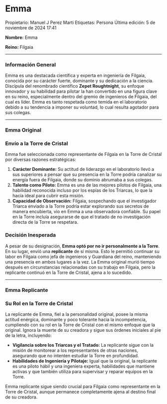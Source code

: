 # Emma

Propietario: Manuel J Perez Marti
Etiquetas: Persona
Última edición: 5 de noviembre de 2024 17:41

**Nombre:** Emma

**Reino:** Filgaia

---

### Información General

Emma es una destacada científica y experta en ingeniería de Filgaia, conocida por su carácter fuerte, dominante y su dedicación a la ciencia. Discípula del renombrado científico **Zepet Roughtnight**, su enfoque innovador y su habilidad para pilotar la han convertido en una figura clave en su reino, especialmente dentro del gremio de ingenieros de Filgaia, del cual es líder. Emma es tanto respetada como temida en el laboratorio debido a su tendencia a imponer su voluntad, lo cual resulta agotador para sus colegas.

---

### Emma Original

### Envío a la Torre de Cristal

Emma fue seleccionada como representante de Filgaia en la Torre de Cristal por diversas razones estratégicas:

1. **Carácter Dominante:** Su actitud de liderazgo en el laboratorio llevó a sus superiores a pensar que su presencia en la Torre podría canalizar su energía fuera de Filgaia, donde su dominio abrumaba a sus colegas.
2. **Talento como Piloto:** Emma es una de las mejores pilotos de Filgaia, una habilidad reconocida incluso por los espías de los Triarcas, lo que la hacía ideal para cubrir esta misión.
3. **Capacidad de Observación:** Filgaia, sospechando que el investigador Triarca enviado a la Torre podría estar explorando sus secretos de manera encubierta, vio en Emma a una observadora confiable. Su papel en la Torre incluía asegurarse de que el tratado de no investigación directa de la Torre se respetara.

### Decisión Inesperada

A pesar de su designación, **Emma optó por no ir personalmente a la Torre**. En su lugar, envió una **replicante** de sí misma. Esto le permitió continuar su labor en Filgaia como jefa de ingenieros y Guardiana del reino, manteniendo una presencia en ambos lugares a la vez. La Emma original murió tiempo después en circunstancias relacionadas con su trabajo en Filgaia, pero la replicante continuó en la Torre de Cristal, ajena a lo sucedido.

---

### Emma Replicante

### Su Rol en la Torre de Cristal

La replicante de Emma, fiel a la personalidad original, posee la misma actitud enérgica, dominante y poco tolerante hacia la incompetencia, cumpliendo con su rol en la Torre de Cristal con el mismo enfoque que la original. Ignora la muerte de su creadora y sigue sus órdenes iniciales al pie de la letra, incluyendo:

- **Vigilancia sobre los Triarcas y el Tratado:** La replicante sigue con la misión de monitorear a los representantes de otras naciones, asegurando que no intenten estudiar la Torre en profundidad.
- **Habilidades de Ingeniería y Pilotaje:** Igual que la original, la replicante es una piloto hábil y una ingeniera experta, habilidades que mantiene activas y que también utiliza para supervisar y reparar equipos en la Torre.

Emma replicante sigue siendo crucial para Filgaia como representante en la Torre de Cristal, aunque permanece completamente ajena al destino final de su creadora.